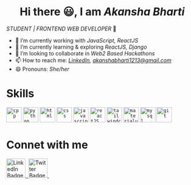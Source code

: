 <div align="center">

# Hi there 😃, I am _Akansha Bharti_ 
</div>

_STUDENT | FRONTEND WEB DEVELOPER_ 🚀


- 🔭 I’m currently working with _JavaScript, ReactJS_
- 🌱 I’m currently learning & exploring  _ReactJS, Django_ 
- 👯 I’m looking to collaborate in _Web2 Based Hackathons_
- 📫 How to reach me:  _[LinkedIn](https://www.linkedin.com/in/akansha-bharti/), [akanshabharti1213@gmail.com](akanshabharti1213@gmail.com)_
- 😄 Pronouns: _She/her_


# Skills
<code><img height="40" src="https://w7.pngwing.com/pngs/46/626/png-transparent-c-logo-the-c-programming-language-computer-icons-computer-programming-source-code-programming-miscellaneous-template-blue-thumbnail.png" alt="cpp"></code>
<code><img height="40" src="https://w7.pngwing.com/pngs/364/982/png-transparent-python-programming-language-computer-programming-language-angle-text-computer-thumbnail.png" alt="python"></code>
<code><img height="40" src="https://encrypted-tbn0.gstatic.com/images?q=tbn:ANd9GcR7_tMa1St1KwkT8U81V4nrQsBSmkayPAo2Rg&usqp=CAU" alt="html"></code>
<code><img height="40" src="https://w7.pngwing.com/pngs/4/808/png-transparent-css3-css3-logo-logo-language-programming-language-css-3d-icon-thumbnail.png" alt="css"></code>
<code><img height="40" src="https://e7.pngegg.com/pngimages/602/440/png-clipart-javascript-open-logo-number-js-angle-text-thumbnail.png" alt="javascript"></code>
<code><img height="40" src="https://w7.pngwing.com/pngs/79/518/png-transparent-js-react-js-logo-react-react-native-logos-icon-thumbnail.png" alt="reactJS"></code>
<code><img height="40" src="https://static-00.iconduck.com/assets.00/tailwind-css-icon-2048x1229-u8dzt4uh.png" alt="tailwindcss"></code>
<code><img height="40" src="https://w7.pngwing.com/pngs/761/513/png-transparent-material-ui-logo-thumbnail.png" alt="materialui"></code>
<code><img height="40" src="https://static-00.iconduck.com/assets.00/database-mysql-icon-923x1024-37xcgdyl.png" alt="mysql"></code>
<code><img height="40" src="https://w7.pngwing.com/pngs/646/324/png-transparent-github-computer-icons-github-logo-monochrome-head-thumbnail.png" alt="git"></code>

# Connet with me
<a href="https://www.linkedin.com/in/akansha-bharti/">
  <img src="https://assets-global.website-files.com/62573309268f9df7fb973ab8/630cdba01763f100980b090f_5e8fc7a5c3c15b69d9c87be0_1200px-Linkedin.svg.png" width="50" height="50" alt="LinkedIn Badge">&nbsp
</a>
<a href="https://twitter.com/Akansha_1213">
  <img src="https://freelogopng.com/images/all_img/1690643591twitter-x-logo-png.png" width="50" height="50" alt="Twitter Badge">
</a>&nbsp






